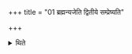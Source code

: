 +++
title = "01 ब्रह्मन्यजेति द्वितीये सम्प्रेष्यति"

+++

<details><summary>थिते</summary>

ब्रह्मन्यजेति द्वितीये सम्प्रेष्यति । पोतर्यजेति तृतीये । नेष्टर्यजेति चतुर्थे । अग्नीद्यजेति पञ्चमे १
</details>
